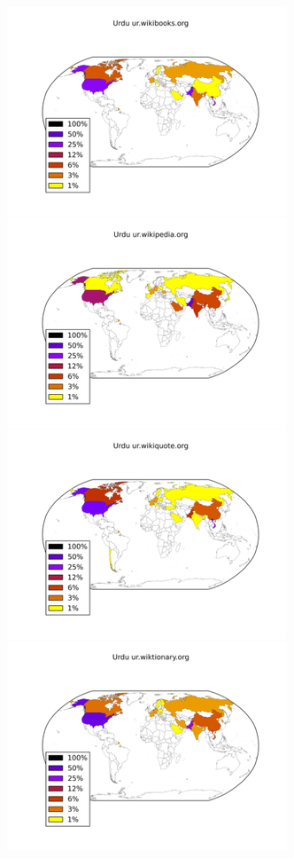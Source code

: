 ![](/images/Urdu-ur.wikibooks.org.png)
![](/images/Urdu-ur.wikipedia.org.png)
![](/images/Urdu-ur.wikiquote.org.png)
![](/images/Urdu-ur.wiktionary.org.png)

